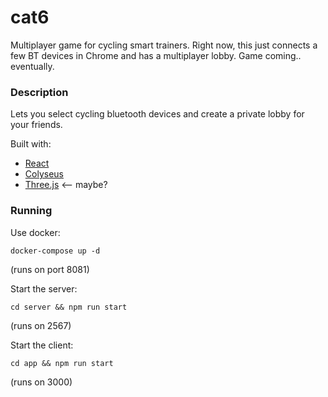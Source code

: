 # cat6
Multiplayer game for cycling smart trainers. Right now, this just connects a few BT devices in Chrome and has a multiplayer lobby. Game coming.. eventually.

### Description

Lets you select cycling bluetooth devices and create a private lobby for your friends.

Built with:

* [React](https://github.com/facebook/react)
* [Colyseus](https://github.com/colyseus/colyseus)
* [Three.js](https://github.com/mrdoob/three.js) <-- maybe?


### Running

Use docker:

`docker-compose up -d`

(runs on port 8081)

Start the server:

`cd server && npm run start`

(runs on 2567)

Start the client:

`cd app && npm run start`

(runs on 3000)

